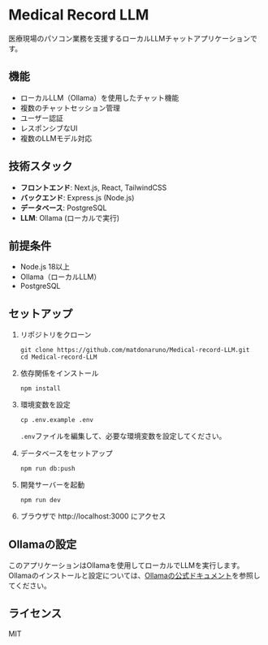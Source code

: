 # Medical Record LLM

医療現場のパソコン業務を支援するローカルLLMチャットアプリケーションです。

## 機能

- ローカルLLM（Ollama）を使用したチャット機能
- 複数のチャットセッション管理
- ユーザー認証
- レスポンシブなUI
- 複数のLLMモデル対応

## 技術スタック

- **フロントエンド**: Next.js, React, TailwindCSS
- **バックエンド**: Express.js (Node.js)
- **データベース**: PostgreSQL
- **LLM**: Ollama (ローカルで実行)

## 前提条件

- Node.js 18以上
- Ollama（ローカルLLM）
- PostgreSQL

## セットアップ

1. リポジトリをクローン
   ```
   git clone https://github.com/matdonaruno/Medical-record-LLM.git
   cd Medical-record-LLM
   ```

2. 依存関係をインストール
   ```
   npm install
   ```

3. 環境変数を設定
   ```
   cp .env.example .env
   ```
   `.env`ファイルを編集して、必要な環境変数を設定してください。

4. データベースをセットアップ
   ```
   npm run db:push
   ```

5. 開発サーバーを起動
   ```
   npm run dev
   ```

6. ブラウザで http://localhost:3000 にアクセス

## Ollamaの設定

このアプリケーションはOllamaを使用してローカルでLLMを実行します。Ollamaのインストールと設定については、[Ollamaの公式ドキュメント](https://ollama.ai/download)を参照してください。

## ライセンス

MIT 